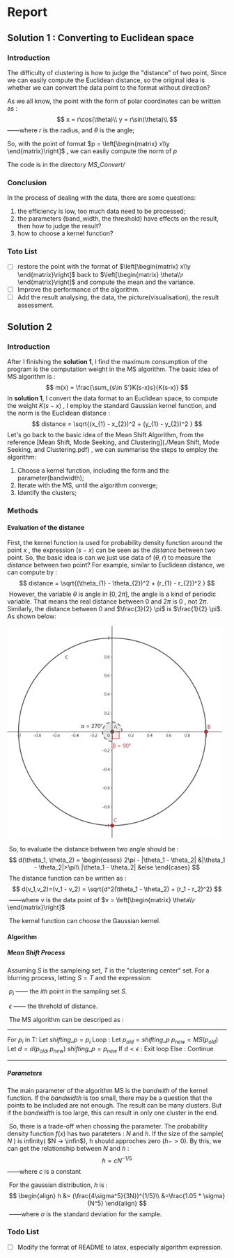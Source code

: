 # Report

## Solution 1 : Converting to Euclidean space

### Introduction

The difficulty of clustering is how to judge the "distance" of two point, Since we can easily compute the Euclidean distance, so the original idea is whether we can convert the data point to the format without direction?

As we all know, the point with the form of polar coordinates can be written as :
$$
x = r\cos(\theta)\\
y = r\sin(\theta)\\
$$
——where $r$ is the radius, and $\theta$ is the angle;

So, with the point of format $p = \left[\begin{matrix} x\\y \end{matrix}\right]$ , we can easily compute the norm of $p$

The code is in the directory *MS_Convert/*

### Conclusion

In the process of dealing with the data, there are some questions:

1. the efficiency is low, too much data need to be processed;
2. the parameters (band_width, the threshold) have effects on the result, then how to judge the result?
3. how to choose a kernel function?

### Toto List

- [ ] restore the point with the format of $\left[\begin{matrix} x\\y \end{matrix}\right]$ back to $\left[\begin{matrix} \theta\\r \end{matrix}\right]$ and compute the mean and the variance.
- [ ] Improve the performance of the algorithm.
- [ ] Add the result analysing, the data, the picture(visualisation), the result assessment.

## Solution 2

### Introduction

After I finishing the **solution 1**, I find the maximum consumption of the program is the computation weight in the MS algorithm. The basic idea of MS algorithm is :
$$
m(x) = \frac{\sum_{s\in S'}K(s-x)s}{K(s-x)}
$$
In **solution 1**, I convert the data format to an Euclidean space, to compute the weight $K(s-x)$ , I employ the standard Gaussian kernel function,  and the norm is the Euclidean distance :
$$
distance = \sqrt{(x_{1} - x_{2})^2 + (y_{1} - y_{2})^2 }
$$
Let's go back to the basic idea of the Mean Shift Algorithm, from the reference [Mean Shift, Mode Seeking, and Clustering](./Mean Shift, Mode Seeking, and Clustering.pdf) , we can summarise the steps to employ the algorithm:

1.  Choose a kernel function, including the form and the parameter(bandwidth);
2. Iterate with the MS, until the algorithm converge;
3. Identify the clusters;

### Methods

#### Evaluation of the distance

First, the kernel function is used for probability density function around the point $x$ , the expression $(s-x)$ can be seen as the *distance*  between two point.  So, the basic idea is can we just use data of $(\theta, r)$ to measure the *distance* between two point? For example, similar to Euclidean distance, we can compute by :
$$
distance = \sqrt{(\theta_{1} - \theta_{2})^2 + (r_{1} - r_{2})^2 }
$$
​	However, the variable $\theta$ is angle in $[0, 2 \pi]$, the angle is a kind of periodic variable. That means the real distance between $0$ and $2\pi$ is $0$ , not $2\pi$. Similarly, the distance between $0$ and $\frac{3}{2} \pi$ is $\frac{1}{2} \pi$. As shown below:

<img src="./\pictures\0-23.JPG" style="zoom:50%;" />



​	So, to evaluate the distance between two angle should be :
$$
d(\theta_1, \theta_2) = 
\begin{cases} 
2\pi - |\theta_1 - \theta_2| &|\theta_1 - \theta_2|>\pi\\
|\theta_1 - \theta_2|  &else
\end{cases}
$$
​	The distance function can be written as :
$$
d(v_1,v_2)=(v_1 - v_2) = \sqrt{d^2(\theta_1 - \theta_2) + (r_1 - r_2)^2}
$$
​	——where $v$ is the data point of $v = \left[\begin{matrix} \theta\\r \end{matrix}\right]$

​	The kernel function can choose the Gaussian kernel.

#### Algorithm

##### Mean Shift Process

Assuming $S$ is the sampleing set, $T$ is the "clustering center" set. For a blurring process, letting $S = T$ and the expression:

​	 $p_i$ —— the *ith*  point in the sampling set $S$. 

​	$\epsilon$ —— the threhold of distance.

​	The MS algorithm can be descriped as :

---

For $p_i$ in T:
	Let $shifting\_p = p_i$ 
	Loop :
		Let $p_{old} = shifting\_p$ 
		$p_{new} = MS(p_{old})$ 
		Let $d = d(p_{old}, p_{new})$ 
		$shifting\_p = p_{new}$
		If $d < \epsilon$ :
			Exit loop
		Else :
			Continue

---

##### Parameters

The main parameter of the algorithm MS is the *bandwith* of the kernel function. If the *bandwidth* is too small, there may be a question that the points to be included are not enough. The result can be many clusters. But if the *bandwidth* is too large, this can result in only one cluster in the end.

​	So, there is a trade-off when chossing the parameter. The probability density function $f(x)$ has two parateters : $N$ and $h$. If the size of the sample( $N$ )  is infinity( $N -> \infin$), h should approches zero ($h -> 0$). By this, we can get the relationship between $N$ and $h$ :
$$
h = cN^{-1/5}
$$
​	——where $c$ is a constant	

​	For the gaussian distribution, $h$ is :
$$
\begin{align}
h &= (\frac{4\sigma^5}{3N})^{1/5}\\
&=\frac{1.05 * \sigma}{N^5}
\end{align}
$$
​	——where $\sigma$ is the standard deviation for  the sample.

### Todo List 

- [ ] Modify the format of README to latex, especially algorithm expression.